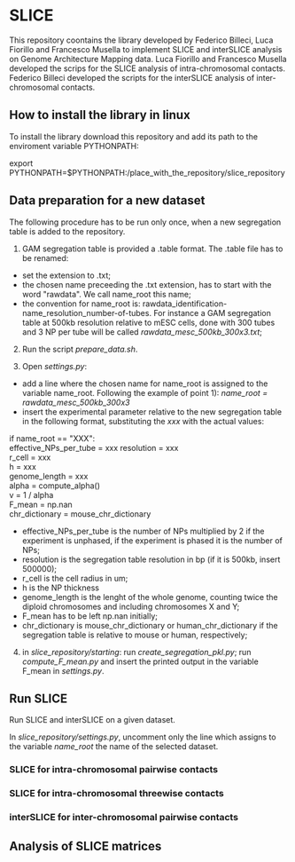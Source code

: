 # SLICE 

This repository coontains the library developed by Federico Billeci, Luca Fiorillo and Francesco Musella to implement SLICE and interSLICE analysis on Genome Architecture Mapping data. Luca Fiorillo and Francesco Musella developed the scrips for the SLICE analysis of intra-chromosomal contacts. Federico Billeci developed the scripts for the interSLICE analysis of inter-chromosomal contacts.

## How to install the library in linux

To install the library download this repository and add its path to the enviroment variable PYTHONPATH:

export PYTHONPATH=$PYTHONPATH:/place_with_the_repository/slice_repository

## Data preparation for a new dataset

The following procedure has to be run only once, when a new segregation table is added to the repository.
1) GAM segregation table is provided a .table format. The .table file has to be renamed:
  * set the extension to .txt;
  * the chosen name preceeding the .txt extension, has to start with the word "rawdata". We call name_root this name;
  * the convention for name_root is: rawdata_identification-name_resolution_number-of-tubes. For instance a GAM segregation table at 500kb resolution relative to mESC cells, done with 300 tubes and 3 NP per tube will be called _rawdata_mesc_500kb_300x3.txt_;

2) Run the script _prepare_data.sh_.

3) Open _settings.py_:
  - add a line where the chosen name for name_root is assigned to the variable name_root. Following the example of point 1): _name_root = rawdata_mesc_500kb_300x3_
  - insert the experimental parameter relative to the new segregation table in the following format, substituting the _xxx_ with the actual values:

if name_root == "XXX":  
  effective_NPs_per_tube = xxx 
  resolution = xxx  
  r_cell = xxx  
  h = xxx   
  genome_length = xxx    
  alpha = compute_alpha()  
  v = 1 / alpha  
  F_mean = np.nan  
  chr_dictionary = mouse_chr_dictionary  
  
   - effective_NPs_per_tube is the number of NPs multiplied by 2 if the experiment is unphased, if the experiment is phased it is the number of NPs;
   - resolution is the segregation table resolution in bp (if it is 500kb, insert 500000);
   - r_cell is the cell radius in um;
   - h is the NP thickness 
   - genome_length is the lenght of the whole genome, counting twice the diploid chromosomes and including chromosomes X and Y;   
   - F_mean has to be left np.nan initially;
   - chr_dictionary is mouse_chr_dictionary or human_chr_dictionary if the segregation table is relative to mouse or human, respectively; 

4) in _slice_repository/starting_: run _create_segregation_pkl.py_; run _compute_F_mean.py_ and insert the printed output in the variable F_mean in _settings.py_. 

## Run SLICE 

Run SLICE and interSLICE on a given dataset.

In _slice_repository/settings.py_, uncomment only the line which assigns to the variable _name_root_ the name of the selected dataset.

### SLICE for intra-chromosomal pairwise contacts


### SLICE for intra-chromosomal threewise contacts


### interSLICE for inter-chromosomal pairwise contacts




## Analysis of SLICE matrices











